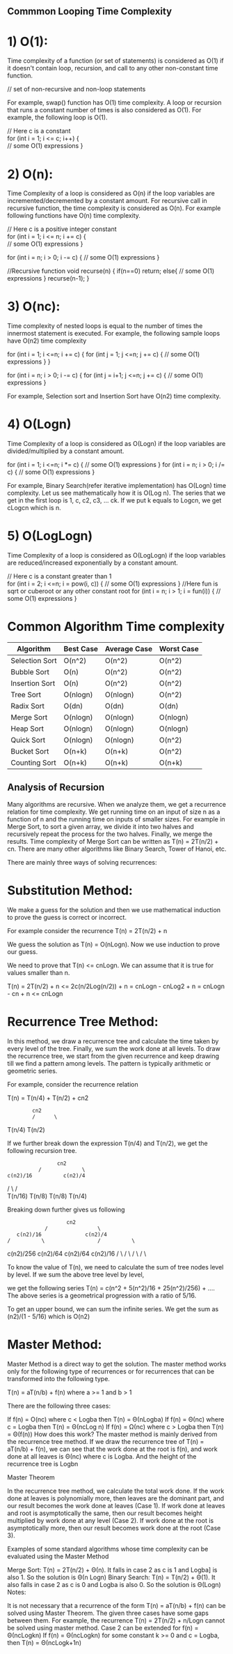 ## Commmon Looping Time Complexity

# 1) O(1): 

Time complexity of a function (or set of statements) is considered as O(1) if it doesn't contain loop, recursion, and call to any other non-constant time function. 
 

   // set of non-recursive and non-loop statements

For example, swap() function has O(1) time complexity. 
A loop or recursion that runs a constant number of times is also considered as O(1). For example, the following loop is O(1). 
 

   // Here c is a constant   
   for (int i = 1; i <= c; i++) {  
        // some O(1) expressions
   }

# 2) O(n): 

Time Complexity of a loop is considered as O(n) if the loop variables are incremented/decremented by a constant amount. For recursive call in recursive function, the time complexity is considered as O(n). For example following functions have O(n) time complexity. 
 

   // Here c is a positive integer constant   
   for (int i = 1; i <= n; i += c) {  
        // some O(1) expressions
   }

   for (int i = n; i > 0; i -= c) {
        // some O(1) expressions
   }
 

//Recursive function
void recurse(n)
{
    if(n==0)
        return;
    else{
        // some O(1) expressions
    }
    recurse(n-1);
}

# 3) O(nc): 

Time complexity of nested loops is equal to the number of times the innermost statement is executed. For example, the following sample loops have O(n2) time complexity 
 

  
   for (int i = 1; i <=n; i += c) {
       for (int j = 1; j <=n; j += c) {
          // some O(1) expressions
       }
   }

   for (int i = n; i > 0; i -= c) {
       for (int j = i+1; j <=n; j += c) {
          // some O(1) expressions
   }

For example, Selection sort and Insertion Sort have O(n2) time complexity. 


# 4) O(Logn) 

Time Complexity of a loop is considered as O(Logn) if the loop variables are divided/multiplied by a constant amount. 
 

   for (int i = 1; i <=n; i *= c) {
       // some O(1) expressions
   }
   for (int i = n; i > 0; i /= c) {
       // some O(1) expressions
   }

For example, Binary Search(refer iterative implementation) has O(Logn) time complexity. Let us see mathematically how it is O(Log n). The series that we get in the first loop is 1, c, c2, c3, ... ck. If we put k equals to Logcn, we get cLogcn which is n. 


# 5) O(LogLogn) 

Time Complexity of a loop is considered as O(LogLogn) if the loop variables are reduced/increased exponentially by a constant amount. 
 

   // Here c is a constant greater than 1   
   for (int i = 2; i <=n; i = pow(i, c)) { 
       // some O(1) expressions
   }
   //Here fun is sqrt or cuberoot or any other constant root
   for (int i = n; i > 1; i = fun(i)) { 
       // some O(1) expressions
   }

# Common Algorithm Time complexity

|Algorithm	     | Best Case|	Average Case	|Worst Case|
|---|---|---|---|
|Selection Sort	 |O(n^2)   	|O(n^2)	|O(n^2)|
|Bubble Sort	     | O(n)	  |  O(n^2)|	O(n^2)|
|Insertion Sort	 | O(n)	  | O(n^2)	  |O(n^2)|
|Tree Sort	      | O(nlogn)	|O(nlogn)	|O(n^2)|
|Radix Sort	    |  O(dn)	   | O(dn)	|  O(dn)|
|Merge Sort	    |O(nlogn)	|O(nlogn)	|O(nlogn)|
|Heap Sort	     | O(nlogn)	|O(nlogn)	|O(nlogn)|
|Quick Sort	   | O(nlogn)	|O(nlogn)|	O(n^2)|
|Bucket Sort	   |  O(n+k)	|   O(n+k)	|  O(n^2)|
|Counting Sort	  | O(n+k)	  | O(n+k)	 | O(n+k)|
 

## Analysis of Recursion

Many algorithms are recursive. When we analyze them, we get a recurrence relation for time complexity. We get running time on an input of size n as a function of n and the running time on inputs of smaller sizes. For example in Merge Sort, to sort a given array, we divide it into two halves and recursively repeat the process for the two halves. Finally, we merge the results. Time complexity of Merge Sort can be written as T(n) = 2T(n/2) + cn. There are many other algorithms like Binary Search, Tower of Hanoi, etc. 

There are mainly three ways of solving recurrences:

# Substitution Method:
We make a guess for the solution and then we use mathematical induction to prove the guess is correct or incorrect. 

For example consider the recurrence T(n) = 2T(n/2) + n

We guess the solution as T(n) = O(nLogn). Now we use induction to prove our guess.

We need to prove that T(n) <= cnLogn. We can assume that it is true for values smaller than n.

T(n) = 2T(n/2) + n
     <= 2c(n/2Log(n/2)) + n
       =  cnLogn - cnLog2 + n
       =  cnLogn - cn + n
    <= cnLogn

# Recurrence Tree Method:
In this method, we draw a recurrence tree and calculate the time taken by every level of the tree. Finally, we sum the work done at all levels. To draw the recurrence tree, we start from the given recurrence and keep drawing till we find a pattern among levels. The pattern is typically arithmetic or geometric series. 
 

For example, consider the recurrence relation 

T(n) = T(n/4) + T(n/2) + cn2

            cn2
            /      \
  T(n/4)     T(n/2)

If we further break down the expression T(n/4) and T(n/2), 
we get the following recursion tree.

                    cn2
              /             \      
    c(n2)/16          c(n2)/4
   /         \            /         \
T(n/16)  T(n/8)  T(n/8)    T(n/4) 

Breaking down further gives us following

                       cn2 
                /                \     
       c(n2)/16              c(n2)/4
    /          \                 /          \
c(n2)/256  c(n2)/64  c(n2)/64   c(n2)/16
 /    \            /    \      /    \        /    \  

To know the value of T(n), we need to calculate the sum of tree 
nodes level by level. If we sum the above tree level by level, 

we get the following series T(n)  = c(n^2 + 5(n^2)/16 + 25(n^2)/256) + ....
The above series is a geometrical progression with a ratio of 5/16.

To get an upper bound, we can sum the infinite series. We get the sum as (n2)/(1 - 5/16) which is O(n2)

# Master Method:
Master Method is a direct way to get the solution. The master method works only for the following type of recurrences or for recurrences that can be transformed into the following type. 
 

T(n) = aT(n/b) + f(n) where a >= 1 and b > 1


There are the following three cases: 

If f(n) = O(nc) where c < Logba then T(n) = Θ(nLogba) 
If f(n) = Θ(nc) where c = Logba then T(n) = Θ(ncLog n) 
If f(n) = Ω(nc) where c > Logba then T(n) = Θ(f(n)) 
How does this work? 
The master method is mainly derived from the recurrence tree method. If we draw the recurrence tree of T(n) = aT(n/b) + f(n), we can see that the work done at the root is f(n), and work done at all leaves is Θ(nc) where c is Logba. And the height of the recurrence tree is Logbn 
 

Master Theorem


In the recurrence tree method, we calculate the total work done. If the work done at leaves is polynomially more, then leaves are the dominant part, and our result becomes the work done at leaves (Case 1). If work done at leaves and root is asymptotically the same, then our result becomes height multiplied by work done at any level (Case 2). If work done at the root is asymptotically more, then our result becomes work done at the root (Case 3). 

Examples of some standard algorithms whose time complexity can be evaluated using the Master Method 

Merge Sort: T(n) = 2T(n/2) + Θ(n). It falls in case 2 as c is 1 and Logba] is also 1. So the solution is Θ(n Logn) 
Binary Search: T(n) = T(n/2) + Θ(1). It also falls in case 2 as c is 0 and Logba is also 0. So the solution is Θ(Logn) 
Notes: 

It is not necessary that a recurrence of the form T(n) = aT(n/b) + f(n) can be solved using Master Theorem. The given three cases have some gaps between them. For example, the recurrence T(n) = 2T(n/2) + n/Logn cannot be solved using master method. 
Case 2 can be extended for f(n) = Θ(ncLogkn) 
If f(n) = Θ(ncLogkn) for some constant k >= 0 and c = Logba, then T(n) = Θ(ncLogk+1n) 
